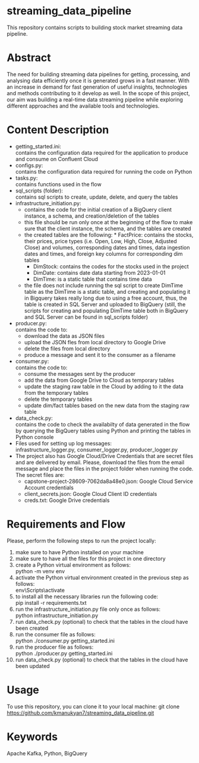 # streaming_data_pipeline
This repository contains scripts to building stock market streaming data pipeline. 

# Abstract
The need for building streaming data pipelines for getting, processing, and analysing data efficiently once it is generated grows in a fast manner. With an increase in demand for fast generation of useful insights, technologies and methods contributing to it develop as well. In the scope of this project, our aim was building a real-time data streaming pipeline while exploring different approaches and the available tools and technologies.

# Content Description

- getting_started.ini: <br>
      contains the configuration data required for the application to produce and consume on Confluent Cloud
- configs.py: <br>
      contains the configuration data required for running the code on Python
- tasks.py: <br>
      contains functions used in the flow 
- sql_scripts (folder): <br>
      contains sql scripts to create, update, delete, and query the tables
- infrastructure_initiation.py: <br>
    * contains the code for the initial creation of a BigQuery client instance, a schema, and creation/deletion of the tables <br>
    * this file should be run only once at the beginning of the flow to make sure that the client instance, the schema, and the tables are created <br>
    * the created tables are the following:
            * FactPrice: contains the stocks, their prices, price types (i.e. Open, Low, High, Close, Adjusted Close) and volumes, corresponding dates and times, data ingestion dates and times, and foreign key columns for corresponding dim tables <br>
      * DimStock: contains the codes for the stocks used in the project <br>
      * DimDate: contains date data starting from 2023-01-01 <br>
      * DimTime: is a static table that contains time data <br>
    * the file does not include running the sql script to create DimTime table as the DimTime is a static table, and creating and populating it in Bigquery takes really long due to using a free account, thus, the table is created in SQL Server and uploaded to BigQuery (still, the scripts for creating and populating DimTime table both in BigQuery and SQL Server can be found in sql_scripts folder)      
- producer.py: <br>
 contains the code to: <br>
     * download the data as JSON files <br>
     * upload the JSON fles from local directory to Google Drive <br>
     * delete the files from local directory <br>
     * produce a message and sent it to the consumer as a filename
- consumer.py: <br>
  contains the code to: <br>
     * consume the messages sent by the producer <br>
     * add the data from Google Drive to Cloud as temporary tables <br>
     * update the staging raw table in the Cloud by adding to it the data from the temporary tables <br>
     * delete the temporary tables <br>
     * update dim/fact tables based on the new data from the staging raw table <br>
- data_check.py: <br>
      contains the code to check the availabilty of data generated in the flow by querying the BigQuery tables using Python and printing the tables in Python             console
- Files used for setting up log messages: <br>
      infrastructure_logger.py, consumer_logger.py, producer_logger.py
- The project also has Google Cloud/Drive Credentials that are secret files and are delivered by email. Please, download the files from the email message and place the files in the project folder when running the code. The secret files are:
     * capstone-project-28609-7062da8a48e0.json: Google Cloud Service Account credentials
     * client_secrets.json: Google Cloud Client ID credentials
     * creds.txt: Google Drive credentials
       
# Requirements and Flow

Please, perform the following steps to run the project locally:

1) make sure to have Python installed on your machine
2) make sure to have all the files for this project in one directory
3) create a Python virtual environment as follows: <br>
     python -m venv env
4) activate the Python virtual environment created in the previous step as follows: <br>
     env\Scripts\activate
5) to install all the necessary libraries run the following code: <br>
     pip install -r requirements.txt
6) run the infrastructure_initiation.py file only once as follows: <br>
     python infrastructure_initiation.py 
7) run data_check.py (optional) to check that the tables in the cloud have been created 
8) run the consumer file as follows: <br>
      python ./consumer.py getting_started.ini
9) run the producer file as follows: <br>
      python ./producer.py getting_started.ini
10) run data_check.py (optional) to check that the tables in the cloud have been updated 

# Usage
To use this repository, you can clone it to your local machine: git clone https://github.com/kmanukyan7/streaming_data_pipeline.git

# Keywords
Apache Kafka, Python, BigQuery
